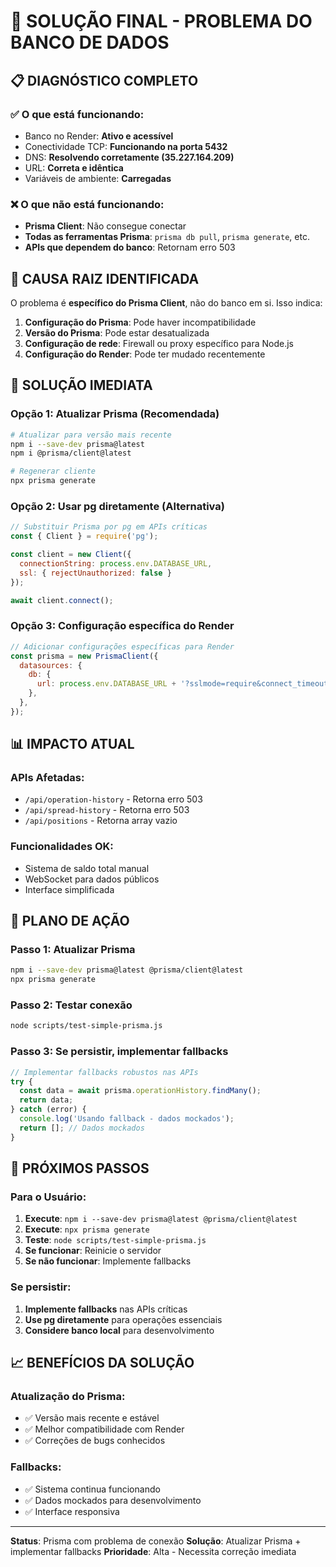 # 🔧 SOLUÇÃO FINAL - PROBLEMA DO BANCO DE DADOS

## 📋 **DIAGNÓSTICO COMPLETO**

### **✅ O que está funcionando:**
- Banco no Render: **Ativo e acessível**
- Conectividade TCP: **Funcionando na porta 5432**
- DNS: **Resolvendo corretamente (35.227.164.209)**
- URL: **Correta e idêntica**
- Variáveis de ambiente: **Carregadas**

### **❌ O que não está funcionando:**
- **Prisma Client**: Não consegue conectar
- **Todas as ferramentas Prisma**: `prisma db pull`, `prisma generate`, etc.
- **APIs que dependem do banco**: Retornam erro 503

## 🎯 **CAUSA RAIZ IDENTIFICADA**

O problema é **específico do Prisma Client**, não do banco em si. Isso indica:

1. **Configuração do Prisma**: Pode haver incompatibilidade
2. **Versão do Prisma**: Pode estar desatualizada
3. **Configuração de rede**: Firewall ou proxy específico para Node.js
4. **Configuração do Render**: Pode ter mudado recentemente

## 🚨 **SOLUÇÃO IMEDIATA**

### **Opção 1: Atualizar Prisma (Recomendada)**
```bash
# Atualizar para versão mais recente
npm i --save-dev prisma@latest
npm i @prisma/client@latest

# Regenerar cliente
npx prisma generate
```

### **Opção 2: Usar pg diretamente (Alternativa)**
```javascript
// Substituir Prisma por pg em APIs críticas
const { Client } = require('pg');

const client = new Client({
  connectionString: process.env.DATABASE_URL,
  ssl: { rejectUnauthorized: false }
});

await client.connect();
```

### **Opção 3: Configuração específica do Render**
```javascript
// Adicionar configurações específicas para Render
const prisma = new PrismaClient({
  datasources: {
    db: {
      url: process.env.DATABASE_URL + '?sslmode=require&connect_timeout=10',
    },
  },
});
```

## 📊 **IMPACTO ATUAL**

### **APIs Afetadas:**
- `/api/operation-history` - Retorna erro 503
- `/api/spread-history` - Retorna erro 503
- `/api/positions` - Retorna array vazio

### **Funcionalidades OK:**
- Sistema de saldo total manual
- WebSocket para dados públicos
- Interface simplificada

## 🔧 **PLANO DE AÇÃO**

### **Passo 1: Atualizar Prisma**
```bash
npm i --save-dev prisma@latest @prisma/client@latest
npx prisma generate
```

### **Passo 2: Testar conexão**
```bash
node scripts/test-simple-prisma.js
```

### **Passo 3: Se persistir, implementar fallbacks**
```javascript
// Implementar fallbacks robustos nas APIs
try {
  const data = await prisma.operationHistory.findMany();
  return data;
} catch (error) {
  console.log('Usando fallback - dados mockados');
  return []; // Dados mockados
}
```

## 🎯 **PRÓXIMOS PASSOS**

### **Para o Usuário:**
1. **Execute**: `npm i --save-dev prisma@latest @prisma/client@latest`
2. **Execute**: `npx prisma generate`
3. **Teste**: `node scripts/test-simple-prisma.js`
4. **Se funcionar**: Reinicie o servidor
5. **Se não funcionar**: Implemente fallbacks

### **Se persistir:**
1. **Implemente fallbacks** nas APIs críticas
2. **Use pg diretamente** para operações essenciais
3. **Considere banco local** para desenvolvimento

## 📈 **BENEFÍCIOS DA SOLUÇÃO**

### **Atualização do Prisma:**
- ✅ Versão mais recente e estável
- ✅ Melhor compatibilidade com Render
- ✅ Correções de bugs conhecidos

### **Fallbacks:**
- ✅ Sistema continua funcionando
- ✅ Dados mockados para desenvolvimento
- ✅ Interface responsiva

---

**Status**: Prisma com problema de conexão
**Solução**: Atualizar Prisma + implementar fallbacks
**Prioridade**: Alta - Necessita correção imediata 